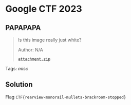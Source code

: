 # Google CTF 2023

## PAPAPAPA

> Is this image really just white?
>
>  Author: N/A
>
> [`attachment.zip`](attachment.zip)

Tags: _misc_

## Solution

Flag `CTF{rearview-monorail-mullets-brackroom-stopped}`
